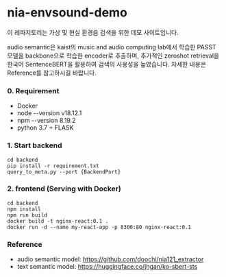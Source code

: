 # nia-envsound-demo

이 레파지토리는 가상 및 현실 환경음 검색을 위한 데모 사이트입니다. 

audio semantic은 kaist의 music and audio computing lab에서 학습한 PASST 모델을 backbone으로 학습한 encoder로 추출하며, 
추가적인 zeroshot retrieval을 한국어 SentenceBERT을 활용하여 검색의 사용성을 높였습니다. 자세한 내용은 Reference를 참고하시길 바랍니다.

### 0. Requirement

- Docker
- node --version v18.12.1
- npm --version 8.19.2
- python 3.7 + FLASK


### 1. Start backend

```
cd backend
pip install -r requirement.txt
query_to_meta.py --port {BackendPort}
```

### 2. frontend (Serving with Docker)

```
cd backend
npm install
npm run build
docker build -t nginx-react:0.1 .
docker run -d --name my-react-app -p 8300:80 nginx-react:0.1
```

### Reference
- audio semantic model: https://github.com/doochi/nia121_extractor
- text semantic model: https://huggingface.co/jhgan/ko-sbert-sts
